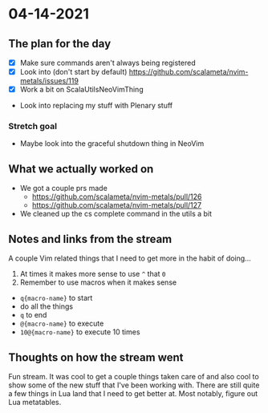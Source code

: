 # 04-14-2021

## The plan for the day
  - [x] Make sure commands aren't always being registered
  - [x] Look into (don't start by default) https://github.com/scalameta/nvim-metals/issues/119
  - [x] Work a bit on ScalaUtilsNeoVimThing
  - Look into replacing my stuff with Plenary stuff

### Stretch goal
  - Maybe look into the graceful shutdown thing in NeoVim

## What we actually worked on
  - We got a couple prs made
    - https://github.com/scalameta/nvim-metals/pull/126
    - https://github.com/scalameta/nvim-metals/pull/127
  - We cleaned up the cs complete command in the utils a bit

## Notes and links from the stream

A couple Vim related things that I need to get more in the habit of doing...

1. At times it makes more sense to use `^` that `0`
2. Remember to use macros when it makes sense
  - `q{macro-name}` to start
  - do all the things
  - `q` to end
  - `@{macro-name}` to execute
  - `10@{macro-name}` to execute 10 times

## Thoughts on how the stream went

Fun stream. It was cool to get a couple things taken care of and also cool to
show some of the new stuff that I've been working with. There are still quite a
few things in Lua land that I need to get better at. Most notably, figure out
Lua metatables.
